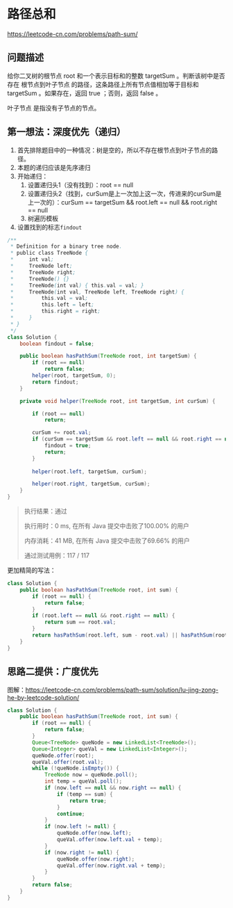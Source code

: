# 路径总和

https://leetcode-cn.com/problems/path-sum/

## 问题描述

给你二叉树的根节点 root 和一个表示目标和的整数 targetSum 。判断该树中是否存在 根节点到叶子节点 的路径，这条路径上所有节点值相加等于目标和 targetSum 。如果存在，返回 true ；否则，返回 false 。

叶子节点 是指没有子节点的节点。

## 第一想法：深度优先（递归）

1. 首先排除题目中的一种情况：树是空的，所以不存在根节点到叶子节点的路径。
2. 本题的递归应该是先序递归
3. 开始递归：
   1. 设置递归头1（没有找到）：root == null
   2. 设置递归头2（找到，curSum是上一次加上这一次，传进来的curSum是上一次的）：curSum == targetSum && root.left == null && root.right == null
   3. 树遍历模板
4. 设置找到的标志`findout`

```java
/**
 * Definition for a binary tree node.
 * public class TreeNode {
 *     int val;
 *     TreeNode left;
 *     TreeNode right;
 *     TreeNode() {}
 *     TreeNode(int val) { this.val = val; }
 *     TreeNode(int val, TreeNode left, TreeNode right) {
 *         this.val = val;
 *         this.left = left;
 *         this.right = right;
 *     }
 * }
 */
class Solution {
    boolean findout = false;

    public boolean hasPathSum(TreeNode root, int targetSum) {
        if (root == null)
            return false;
        helper(root, targetSum, 0);
        return findout;
    }

    private void helper(TreeNode root, int targetSum, int curSum) {

        if (root == null)
            return;

        curSum += root.val;
        if (curSum == targetSum && root.left == null && root.right == null) {
            findout = true;
            return;
        }
        
        helper(root.left, targetSum, curSum);

        helper(root.right, targetSum, curSum);
    }
}
```

> 执行结果：通过
>
> 执行用时：0 ms, 在所有 Java 提交中击败了100.00% 的用户
>
> 内存消耗：41 MB, 在所有 Java 提交中击败了69.66% 的用户
>
> 通过测试用例：117 / 117



更加精简的写法：

```java
class Solution {
    public boolean hasPathSum(TreeNode root, int sum) {
        if (root == null) {
            return false;
        }
        if (root.left == null && root.right == null) {
            return sum == root.val;
        }
        return hasPathSum(root.left, sum - root.val) || hasPathSum(root.right, sum - root.val);
    }
}
```



## 思路二提供：广度优先

图解：https://leetcode-cn.com/problems/path-sum/solution/lu-jing-zong-he-by-leetcode-solution/

```java
class Solution {
    public boolean hasPathSum(TreeNode root, int sum) {
        if (root == null) {
            return false;
        }
        Queue<TreeNode> queNode = new LinkedList<TreeNode>();
        Queue<Integer> queVal = new LinkedList<Integer>();
        queNode.offer(root);
        queVal.offer(root.val);
        while (!queNode.isEmpty()) {
            TreeNode now = queNode.poll();
            int temp = queVal.poll();
            if (now.left == null && now.right == null) {
                if (temp == sum) {
                    return true;
                }
                continue;
            }
            if (now.left != null) {
                queNode.offer(now.left);
                queVal.offer(now.left.val + temp);
            }
            if (now.right != null) {
                queNode.offer(now.right);
                queVal.offer(now.right.val + temp);
            }
        }
        return false;
    }
}
```

